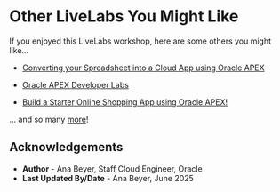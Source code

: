 # Other LiveLabs You Might Like

If you enjoyed this LiveLabs workshop, here are some others you might like...

- [Converting your Spreadsheet into a Cloud App using Oracle APEX](https://apexapps.oracle.com/pls/apex/dbpm/r/livelabs/view-workshop?wid=631)

- [Oracle APEX Developer Labs](https://apexapps.oracle.com/pls/apex/r/dbpm/livelabs/view-workshop?wid=3718)

- [Build a Starter Online Shopping App using Oracle APEX!](https://apexapps.oracle.com/pls/apex/dbpm/r/livelabs/view-workshop?wid=848)

... and so many [more](https://apexapps.oracle.com/pls/apex/dbpm/r/livelabs/home)!

## Acknowledgements
* **Author** - Ana Beyer, Staff Cloud Engineer, Oracle
* **Last Updated By/Date** - Ana Beyer, June 2025
